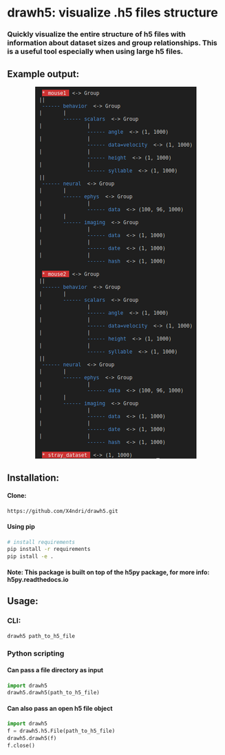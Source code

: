 # drawh5: visualize .h5 files structure  
### Quickly visualize the entire structure of h5 files with information about dataset sizes and group relationships. This is a useful tool especially when using large h5 files.

## Example output:
<!-- <div style="text-align:center">
<img src="./resources/output.png" text-align="center">
</div> -->
<p align="center">
  <img src="./resources/output.png" alt="Sublime's custom image"/>
</p>

## Installation:
#### Clone:
```bash
https://github.com/X4ndri/drawh5.git
```

#### Using pip
```bash
# install requirements
pip install -r requirements
pip istall -e .
```
#### Note: This package is built on top of the h5py package, for more info:  h5py.readthedocs.io

## Usage:
### CLI:
```bash
drawh5 path_to_h5_file
```

### Python scripting
#### Can pass a file directory as input
```python
import drawh5
drawh5.drawh5(path_to_h5_file)
```
#### Can also pass an open h5 file object
```python
import drawh5
f = drawh5.h5.File(path_to_h5_file)
drawh5.drawh5(f)
f.close()
```